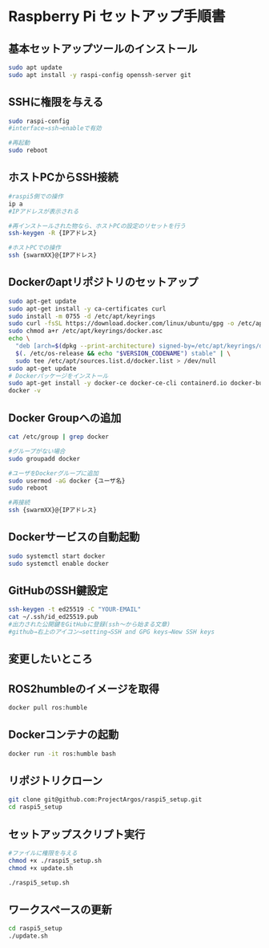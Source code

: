 # Raspberry Pi セットアップ手順書

## 基本セットアップツールのインストール
```bash
sudo apt update  
sudo apt install -y raspi-config openssh-server git
```

## SSHに権限を与える
```bash
sudo raspi-config
#interface→ssh→enableで有効

#再起動
sudo reboot
```

## ホストPCからSSH接続
```bash
#raspi5側での操作
ip a
#IPアドレスが表示される

#再インストールされた物なら、ホストPCの設定のリセットを行う
ssh-keygen -R {IPアドレス}

#ホストPCでの操作
ssh {swarmXX}@{IPアドレス}
```

## Dockerのaptリポジトリのセットアップ
```bash
sudo apt-get update
sudo apt-get install -y ca-certificates curl
sudo install -m 0755 -d /etc/apt/keyrings
sudo curl -fsSL https://download.docker.com/linux/ubuntu/gpg -o /etc/apt/keyrings/docker.asc
sudo chmod a+r /etc/apt/keyrings/docker.asc
echo \
  "deb [arch=$(dpkg --print-architecture) signed-by=/etc/apt/keyrings/docker.asc] https://download.docker.com/linux/ubuntu \
  $(. /etc/os-release && echo "$VERSION_CODENAME") stable" | \
  sudo tee /etc/apt/sources.list.d/docker.list > /dev/null
sudo apt-get update
# Dockerパッケージをインストール
sudo apt-get install -y docker-ce docker-ce-cli containerd.io docker-buildx-plugin docker-compose-plugin
docker -v
```

## Docker Groupへの追加
```bash
cat /etc/group | grep docker

#グループがない場合
sudo groupadd docker

#ユーザをDockerグループに追加
sudo usermod -aG docker {ユーザ名}
sudo reboot

#再接続
ssh {swarmXX}@{IPアドレス}

```
## Dockerサービスの自動起動
```bash
sudo systemctl start docker
sudo systemctl enable docker
```
## GitHubのSSH鍵設定
```bash
ssh-keygen -t ed25519 -C "YOUR-EMAIL"
cat ~/.ssh/id_ed25519.pub
#出力された公開鍵をGitHubに登録(ssh～から始まる文章)
#github→右上のアイコン→setting→SSH and GPG keys→New SSH keys
```
## 変更したいところ

## ROS2humbleのイメージを取得
```bash
docker pull ros:humble
```

## Dockerコンテナの起動
```bash
docker run -it ros:humble bash
```

## リポジトリクローン
```bash
git clone git@github.com:ProjectArgos/raspi5_setup.git
cd raspi5_setup
```

## セットアップスクリプト実行
```bash
#ファイルに権限を与える
chmod +x ./raspi5_setup.sh
chmod +x update.sh

./raspi5_setup.sh
```
## ワークスペースの更新
```bash
cd raspi5_setup
./update.sh
```
